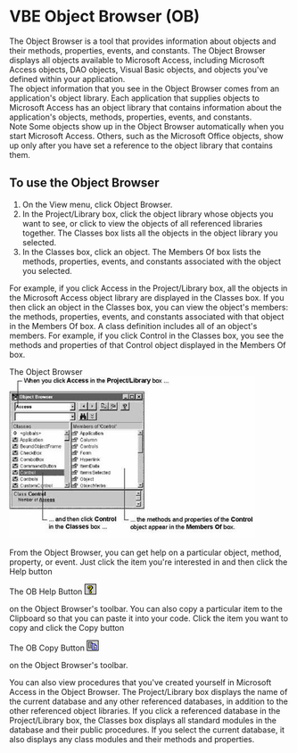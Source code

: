 # VBE Object Browser (OB)

The Object Browser is a tool that provides information about objects and their methods, properties, events, and constants. The Object Browser displays all objects available to Microsoft Access, including Microsoft Access objects, DAO objects, Visual Basic objects, and objects you've defined within your application.  
The object information that you see in the Object Browser comes from an application's object library. Each application that supplies objects to Microsoft Access has an object library that contains information about the application's objects, methods, properties, events, and constants.  
Note   Some objects show up in the Object Browser automatically when you start Microsoft Access. Others, such as the Microsoft Office objects, show up only after you have set a reference to the object library that contains them.  

## To use the Object Browser

1.	On the View menu, click Object Browser.  
2.	In the Project/Library box, click the object library whose objects you want to see, or click <All Libraries> to view the objects of all referenced libraries together. The Classes box lists all the objects in the object library you selected.  
3.	In the Classes box, click an object. The Members Of box lists the methods, properties, events, and constants associated with the object you selected.  

For example, if you click Access in the Project/Library box, all the objects in the Microsoft Access object library are displayed in the Classes box. If you then click an object in the Classes box, you can view the object's members: the methods, properties, events, and constants associated with that object in the Members Of box. A class definition includes all of an object's members. For example, if you click Control in the Classes box, you see the methods and properties of that Control object displayed in the Members Of box.  
  
The Object Browser ![The Object Browser](https://github.com/MikeMyers59/MikeMyers59/blob/main/00Pics/Object%20Browser.jpg)  

From the Object Browser, you can get help on a particular object, method, property, or event. Just click the item you're interested in and then click the Help button 
  
The OB Help Button ![OB Help Button](https://github.com/MikeMyers59/MikeMyers59/blob/main/00Pics/OB%20Help%20Icon.gif)
  
on the Object Browser's toolbar. You can also copy a particular item to the Clipboard so that you can paste it into your code. Click the item you want to copy and click the Copy button 
  
The OB Copy Button ![OB Help Button](https://github.com/MikeMyers59/MikeMyers59/blob/main/00Pics/OB%20Copy%20Icon.gif)
  
on the Object Browser's toolbar.  
  
You can also view procedures that you've created yourself in Microsoft Access in the Object Browser. The Project/Library box displays the name of the current database and any other referenced databases, in addition to the other referenced object libraries. If you click a referenced database in the Project/Library box, the Classes box displays all standard modules in the database and their public procedures. If you select the current database, it also displays any class modules and their methods and properties. 

